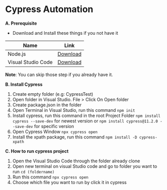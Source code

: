 # Cypress Automation

**A. Prerequisite**

- Download and Install these things if you not have it

| Name | Link                    |
| ------------- | ------------------------------ |
| Node.js     | [Download](https://nodejs.org/en/download/)       |
| Visual Studio Code   | [Download](https://code.visualstudio.com/download)     |

**Note**: You can skip those step if you already have it.

**B. Install Cypress**

1. Create empty folder (e.g: CypressTest)
2. Open folder in Visual Studio. File > Click On Open folder
3. Create package.json in the folder
4. Open Terminal in Visual Studio, run this command `npm init`
5. Install cypress, run this command in the root Project Folder
`npm install cypress --save-dev` for newest version
or
`npm install cypress@11.2.0 --save-dev` for specific version
6. Open Cypress Window `npx cypress open`
7. Install the xpath package, run this command `npm install -D cypress-xpath`

**C. How to run cypress project**

1. Open the Visual Studio Code through the folder already clone
2. Open new terminal on visual Studio code and go to folder you want to run `cd (foldername)`
3. Run this command `npx cypress open`
4. Choose which file you want to run by click it in cypress
